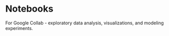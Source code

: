 # Notebooks
For Google Collab - exploratory data analysis, visualizations, and modeling experiments.
